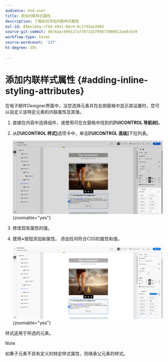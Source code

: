 ```yaml
---
audience: end-user
title: 添加内联样式属性
description: 了解如何添加内联样式属性
exl-id: 856e144a-cfd4-4931-86c9-0c1793ae399d
source-git-commit: d6c6aac9d9127a770732b709873008613ae8c639
workflow-type: tm+mt
source-wordcount: '137'
ht-degree: 35%

---
```


# 添加内联样式属性 {#adding-inline-styling-attributes}

在电子邮件Designer界面中，当您选择元素并在右侧窗格中显示其设置时，您可以自定义该特定元素的内联属性及其值。

1. 直接在内容中选择组件，或使用可在左窗格中找到的&#x200B;**[!UICONTROL 导航树]**。

1. 从&#x200B;**[!UICONTROL 样式]**&#x200B;选项卡中，单击&#x200B;**[!UICONTROL 高级]**&#x200B;下拉列表。

   ![打开“高级”下拉菜单的“样式”选项卡。](assets/styles_1.png){zoomable="yes"}

1. 修改现有属性的值。

1. 使用&#x200B;**+**&#x200B;按钮添加新属性。 添加任何符合CSS的属性和值。

   ![显示“+”按钮的“高级”部分，用于添加新的CSS兼容属性。](assets/styles_2.png){zoomable="yes"}

样式适用于所选的元素。

>[!NOTE]
>
>如果子元素不具有定义的特定样式属性，则继承父元素的样式。